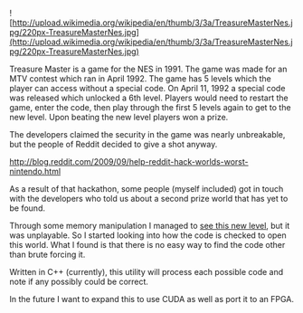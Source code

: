 ![http://upload.wikimedia.org/wikipedia/en/thumb/3/3a/TreasureMasterNes.jpg/220px-TreasureMasterNes.jpg](http://upload.wikimedia.org/wikipedia/en/thumb/3/3a/TreasureMasterNes.jpg/220px-TreasureMasterNes.jpg)

Treasure Master is a game for the NES in 1991. The game was made for an MTV contest which ran in April 1992. The game has 5 levels which the player can access without a special code. On April 11, 1992 a special code was released which unlocked a 6th level. Players would need to restart the game, enter the code, then play through the first 5 levels again to get to the new level. Upon beating the new level players won a prize.

The developers claimed the security in the game was nearly unbreakable, but the people of Reddit decided to give a shot anyway.

http://blog.reddit.com/2009/09/help-reddit-hack-worlds-worst-nintendo.html

As a result of that hackathon, some people (myself included) got in touch with the developers who told us about a second prize world that has yet to be found.

Through some memory manipulation I managed to [see this new level](http://www.reddit.com/r/TreasureMaster/comments/ba877/second_prize_world_map/), but it was unplayable. So I started looking into how the code is checked to open this world. What I found is that there is no easy way to find the code other than brute forcing it.

Written in C++ (currently), this utility will process each possible code and note if any possibly could be correct.

In the future I want to expand this to use CUDA as well as port it to an FPGA.